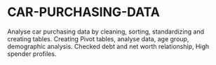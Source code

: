 # CAR-PURCHASING-DATA
Analyse car purchasing data by cleaning, sorting, standardizing and creating tables. Creating Pivot tables, analyse data, age group, demographic analysis. Checked debt and net worth relationship, High spender profiles. 
